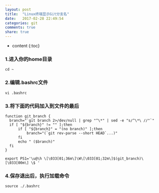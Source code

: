 ```yaml
---
layout: post
title:  "Linux终端显示Git分支名"
date:   2017-02-28 22:49:54
categories: git
comments: true
share: true
---
```


* content
{:toc}

### 1.进入你的home目录
```
cd ~
```

### 2.编辑.bashrc文件
```
vi .bashrc
```

### 3.将下面的代码加入到文件的最后
```
function git_branch {
  branch="`git branch 2>/dev/null | grep "^\*" | sed -e "s/^\*\ //"`"
  if [ "${branch}" != "" ];then
      if [ "${branch}" = "(no branch)" ];then
          branch="(`git rev-parse --short HEAD`...)"
      fi
      echo " ($branch)"
  fi
}

export PS1='\u@\h \[\033[01;36m\]\W\[\033[01;32m\]$(git_branch)\[\033[00m\] \$ '
```

### 4.保存退出后，执行加载命令
```
source ./.bashrc
```
